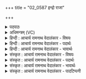 +++
title = "02_0587 इन्द्रो राजा"

+++
<details><summary>पदपाठः</summary>

इ꣡न्द्रः꣢꣯। रा꣡जा꣢꣯। ज꣡ग꣢꣯तः। च꣣र्षणीना꣢म्। अ꣡धि꣢꣯। क्ष꣣मा꣢। वि꣣श्व꣡रू꣢पम्। वि꣣श्व꣢। रू꣣पम्। य꣢त्। अ꣣स्य। त꣡तः꣢꣯। द꣣दाति। दाशु꣡षे꣢। व꣡सू꣢꣯नि। चो꣣द꣢त्। रा꣡धः꣢꣯। उ꣡प꣢꣯स्तुतम्। उ꣡प꣢꣯। स्तु꣣तम्। चित्। अर्वा꣢क्। ५८७।
</details>

<details><summary>अधिमन्त्रम् (VC)</summary>

- इन्द्रः
- वसिष्ठो मैत्रावरुणिः
- त्रिष्टुप्
- धैवतः
- आरण्यं काण्डम्
</details>

<details><summary>हिन्दी : आचार्य रामनाथ वेदालंकार - विषयः</summary>

अगले मन्त्र में इन्द्र परमेश्वर का राजा रूप में वर्णन करते हुए राष्ट्र में कौन राजा हो सकता है, यह बताया गया है।
</details>

<details><summary>हिन्दी : आचार्य रामनाथ वेदालंकार - पदार्थः</summary>

पदार्थान्वय -  प्रथम—परमात्मा के पक्ष में। (इन्द्रः) परमैश्वर्यवान् परमात्मा (जगतः) जगत् के (चर्षणीनाम्) मनुष्यों का (राजा) राजा है। (अधिक्षमा) पृथिवी पर (यत्) जो (विश्वरूपम्) सभी रूपोंवाला धन है, वह (अस्य) इसी का है। (ततः) उसी धन में से, वह (दाशुषे) दानी को (वसूनि) धन (ददाति) देता है। वह (अर्वाक्) हमारी ओर (उपस्तुतं चित्) प्रशंसित ही (राधः) भौतिक धन को एवं योगैश्वर्य को (चोदत्) प्रेरित करे ॥ द्वितीय—राजा के पक्ष में। (इन्द्रः) शत्रुओं का विदारणकर्ता, यज्ञशीलों का आदरकर्ता, समस्त सद्गुणों की सम्पत्ति से युक्त ही मनुष्य (जगतः) राष्ट्र के (चर्षणीनाम्) मनुष्यों का (राजा) राजा होने योग्य है। (अधिक्षमा) राष्ट्रभूमि पर (यत्) जो (विश्वरूपम्) सब रूपोंवाला धन का भण्डार (अस्य) इसका है, (ततः) उसमें से, वह (दाशुषे) कर देनेवाले प्रजाजन के लिए (वसूनि) धनों को (ददाति) देवे। वह (उपस्तुतम्) प्रशंसित (राधः) धन को (अर्वाक्) नीची स्थितिवाले निर्धनों की ओर (चोदत्) प्रेरित करे ॥२॥
</details>

<details><summary>हिन्दी : आचार्य रामनाथ वेदालंकार - भावार्थः</summary>

भावार्थ -  जैसे राजराजेश्वर परमेश्वर दानी को धन देता है, वैसे ही मानव-सम्राट् भी कर देनेवाले प्रजावर्ग को सुसमृद्ध करे। इसके लिए भी प्रयत्न करे कि प्रजा में धन की दृष्टि से अधिक विषमता न हो ॥२॥
</details>

<details><summary>संस्कृत : आचार्य रामनाथ वेदालंकार - विषयः</summary>

अथेन्द्रस्य परमात्मनो राजत्वं वर्णयन् राष्ट्रे को राजा भवितुमर्हतीत्याह।
</details>

<details><summary>संस्कृत : आचार्य रामनाथ वेदालंकार - पदार्थः</summary>

पदार्थान्वय -  प्रथमः—परमात्मपक्षे। (इन्द्रः) परमैश्वर्यवान् परमात्मा (जगतः) संसारस्य (चर्षणीनाम्) मनुष्याणाम् (राजा) सम्राड् वर्तते। (अधि क्षमा) पृथिव्याम्। क्षमायाम् इति प्राप्ते ‘सुपां सुलुक्’ अ० ७।१।३९ इति विभक्तेः आकारः। (यत् विश्वरूपम्) सर्वरूपं धनम् अस्ति, तत् (अस्य) अस्यैव परमात्मनः विद्यते। (ततः) तस्मादेव धनात् सः (दाशुषे) दानशालिने। दाशृ दाने इति धातोः क्वसुप्रत्यये ‘दाश्वान् साह्वान् मीढ्वांश्च।’ अ० ६।१।१२ इति निपात्यते। (वसूनि) धनानि (ददाति) प्रयच्छति। सः (अर्वाक्) अस्मदभिमुखम् (उपस्तुतं चित्) प्रशंसितमेव (राधः) भौतिकं धनं योगैश्वर्यं वा (चोदत्) प्रेरयेत्। चुद प्रेरणे धातोर्लेटि रूपम् ॥ अथ द्वितीयः—राजपक्षे। (इन्द्रः) शत्रूणां विदारकः, यज्ञशीलानाम् आदरयिता, निखिलसद्गुणसम्पद्युक्त एव जनः (जगतः) राष्ट्रस्य (चर्षणीनाम्) मनुष्याणाम् (राजा) नृपतिः भवितुं योग्यः (अधिक्षमा) राष्ट्रभूमौ (यद् विश्वरूपम्) विविधरूपं धनागारम् (अस्य) नृपतेः वर्तते (ततः) तस्मात् सः (दाशुषे) करप्रदात्रे प्रजाजनाय (वसूनि) धनानि (ददाति) प्रयच्छतु। लेटो रूपमिदम्। सः (उपस्तुतम्) प्रशंसितम् (राधः) धनम् (अर्वाक्) नीचैः निर्धनाभिमुखम् इत्यर्थः (चोदत्) प्रेरयेत् ॥२॥२ अत्र श्लेषालङ्कारः ॥२॥
</details>

<details><summary>संस्कृत : आचार्य रामनाथ वेदालंकार - भावार्थः</summary>

भावार्थ -  यथा राजराजेश्वरः परमेश्वरो दात्रे धनं ददाति तथैव मानवः सम्राडपि करादिप्रदातुः प्रजावर्गस्य सुसमृद्धिं कुर्यात्। एतदर्थमपि प्रयतेत यत् प्रजायां धनदृष्ट्याऽधिकं वैषम्यं न भवेत् ॥२॥
</details>

<details><summary>संस्कृत : आचार्य रामनाथ वेदालंकार - पादटिप्पनी</summary>

टिप्पनी -   १. ऋ० ७।२७।३ ‘क्षमा विश्वरूपं यदस्य’ इत्यत्र ‘क्षमि विषुरूपं यदस्ति’ इति, ‘उपस्तुतं चिदर्वाक्’ इत्यत्र च ‘उपस्तुतश्चिदर्वाक्’ इति पाठः। २. दयानन्दर्षिरपि मन्त्रमिमम् ऋग्भाष्ये राजविषये व्याख्यातवान्।
</details>